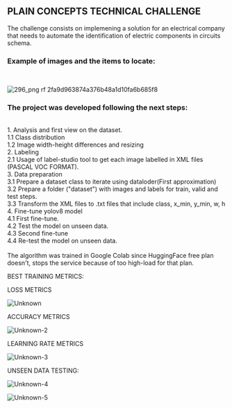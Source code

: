 <h2>PLAIN CONCEPTS TECHNICAL CHALLENGE</h2>

The challenge consists on implemening a solution for an electrical company that needs to automate the identification of electric components in circuits schema.

<h3>Example of images and the items to locate:</h3> <br/>

![296_png rf 2fa9d963874a376b48a1d10fa6b685f8](https://github.com/user-attachments/assets/fc6eb4c2-c46e-41ec-a1fe-2f246faf3fa9)

<h3>The project was developed following the next steps:</h3></br>
  1. Analysis and first view on the dataset.</br>
    1.1 Class distribution</br>
    1.2 Image width-height differences and resizing</br>
  2. Labeling</br>
     2.1 Usage of label-studio tool to get each image labelled in XML files (PASCAL VOC FORMAT).</br>
  3. Data preparation</br>
     3.1 Prepare a dataset class to iterate using dataloder(First approximation)</br>
     3.2 Prepare a folder ("dataset") with images and labels for train, valid and test steps.</br>
     3.3 Transform the XML files to .txt files that include class, x_min, y_min, w, h</br>
  4. Fine-tune yolov8 model</br>
     4.1 First fine-tune.</br>
     4.2 Test the model on unseen data.</br>
     4.3 Second fine-tune</br>
     4.4 Re-test the model on unseen data.</br>
</br>
The algorithm was trained in Google Colab since HuggingFace free plan doesn't, stops the service because of too high-load for that plan.<br/>
     

BEST TRAINING METRICS:</br>

LOSS METRICS</br>

![Unknown](https://github.com/user-attachments/assets/5d009406-8405-4846-af9c-cdbf19b4e637)

ACCURACY METRICS</br>

![Unknown-2](https://github.com/user-attachments/assets/4fd3d48b-2970-413a-88dd-b15fe959efff)

LEARNING RATE METRICS</br>

![Unknown-3](https://github.com/user-attachments/assets/021c7d9c-f520-4a95-8c10-b6da2f25c8d5)

UNSEEN DATA TESTING:</br>

![Unknown-4](https://github.com/user-attachments/assets/5dc785d2-1e57-48d1-a44e-82d9ff9c8827)

![Unknown-5](https://github.com/user-attachments/assets/94fa71ea-7430-48d4-bca0-c19528988688)

